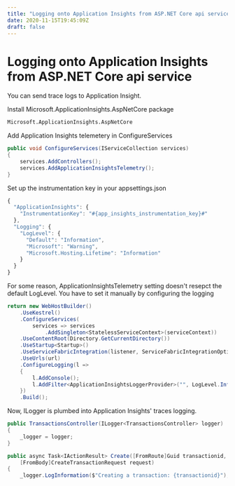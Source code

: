 ```yaml
---
title: "Logging onto Application Insights from ASP.NET Core api service"
date: 2020-11-15T19:45:09Z
draft: false
---
```

# Logging onto Application Insights from ASP.NET Core api service

You can send trace logs to Application Insight.

Install Microsoft.ApplicationInsights.AspNetCore package

```bash
Microsoft.ApplicationInsights.AspNetCore
```

Add Application Insights telemetery in ConfigureServices

```csharp
public void ConfigureServices(IServiceCollection services)
{
    services.AddControllers();
    services.AddApplicationInsightsTelemetry();
}
```

Set up the instrumentation key in your appsettings.json

```javascript
{
  "ApplicationInsights": {
    "InstrumentationKey": "#{app_insights_instrumentation_key}#"
  },
  "Logging": {
    "LogLevel": {
      "Default": "Information",
      "Microsoft": "Warning",
      "Microsoft.Hosting.Lifetime": "Information"
    }
  }
}
```

For some reason, ApplicationInsightsTelemetry setting doesn't resepct the default LogLevel. You have to set it manually by configuring the logging

```csharp
return new WebHostBuilder()
    .UseKestrel()
    .ConfigureServices(
        services => services
            .AddSingleton<StatelessServiceContext>(serviceContext))
    .UseContentRoot(Directory.GetCurrentDirectory())
    .UseStartup<Startup>()
    .UseServiceFabricIntegration(listener, ServiceFabricIntegrationOptions.None)
    .UseUrls(url)
    .ConfigureLogging(l =>
    {
        l.AddConsole();
        l.AddFilter<ApplicationInsightsLoggerProvider>("", LogLevel.Information);
    })
    .Build();
```

Now, ILogger is plumbed into Application Insights' traces logging.

```csharp
public TransactionsController(ILogger<TransactionsController> logger)
{
    _logger = logger;
}

public async Task<IActionResult> Create([FromRoute]Guid transactionid,
    [FromBody]CreateTransactionRequest request)
{
    _logger.LogInformation($"Creating a transaction: {transactionid}");
```

